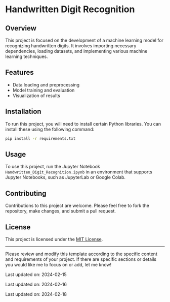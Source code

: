 ﻿# Handwritten Digit Recognition

## Overview
This project is focused on the development of a machine learning model for recognizing handwritten digits. It involves importing necessary dependencies, loading datasets, and implementing various machine learning techniques.

## Features
- Data loading and preprocessing
- Model training and evaluation
- Visualization of results

## Installation
To run this project, you will need to install certain Python libraries. You can install these using the following command:
```bash
pip install -r requirements.txt
```

## Usage
To use this project, run the Jupyter Notebook `Handwritten_Digit_Recognition.ipynb` in an environment that supports Jupyter Notebooks, such as JupyterLab or Google Colab.

## Contributing
Contributions to this project are welcome. Please feel free to fork the repository, make changes, and submit a pull request.

## License
This project is licensed under the [MIT License](LICENSE).

---

Please review and modify this template according to the specific content and requirements of your project. If there are specific sections or details you would like me to focus on or add, let me know!

Last updated on: 2024-02-15

Last updated on: 2024-02-16

Last updated on: 2024-02-18